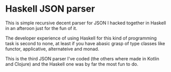 # Haskell JSON parser

This is simple recursive decent parser for JSON I hacked together in Haskell in an afteroon just for the fun of it.

The developer experience of using Haskell for this kind of programming task is second to none, at least if you have abasic grasp of type classes like functor, applicative, alternateive and monad.

This is the third JSON parser I've coded (the others where made in Kotlin and Clojure) and
the Haskell one was by far the most fun to do. 
